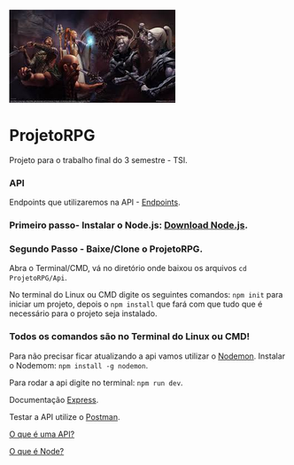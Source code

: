 ![Logo](Images/dd.jpeg)

# ProjetoRPG


Projeto para o trabalho final do 3 semestre - TSI.
  ### API 
   Endpoints que utilizaremos na API - [Endpoints](Endpoints.md).


### Primeiro passo- Instalar o Node.js: [Download Node.js](https://nodejs.org/en/).

### Segundo Passo - Baixe/Clone o ProjetoRPG. 

Abra o Terminal/CMD, vá no diretório onde baixou os arquivos `cd ProjetoRPG/Api`.

No terminal do Linux ou CMD digite os seguintes comandos: `npm init` para iniciar um projeto, depois o `npm install` que fará com que tudo que é necessário para o projeto seja instalado.

### Todos os comandos são no Terminal do Linux ou CMD!

Para não precisar ficar atualizando a api vamos utilizar o [Nodemon](https://nodemon.io/).
Instalar o Nodemom: `npm install -g nodemon`.

Para rodar a api digite no terminal: `npm run dev`.


Documentação [Express](https://expressjs.com/).

Testar a API utilize o [Postman](https://www.getpostman.com).

[O que é uma API?](https://www.youtube.com/watch?v=vGuqKIRWosk)

[O que é Node?](https://www.youtube.com/watch?v=Oc71YSSA8Tk)

